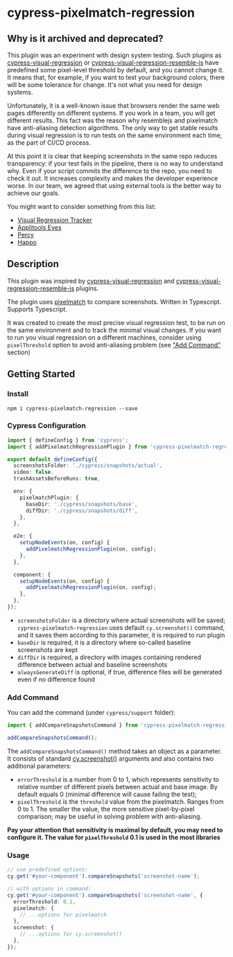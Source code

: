 # cypress-pixelmatch-regression

## Why is it archived and deprecated?

This plugin was an experiment with design system testing. Such plugins as [cypress-visual-regression](https://github.com/cypress-visual-regression/cypress-visual-regression) or [cypress-visual-regression-resemble-js](https://github.com/Andremoniy/cypress-visual-regression-resemble-js) have predefined some pixel-level threshold by default, and you cannot change it. It means that, for example, if you want to test your background colors, there will be some tolerance for change. It's not what you need for design systems.

Unfortunately, it is a well-known issue that browsers render the same web pages differently on different systems. If you work in a team, you will get different results. This fact was the reason why resemblejs and pixelmatch have anti-aliasing detection algorithms. The only way to get stable results during visual regression is to run tests on the same environment each time, as the part of CI/CD process.

At this point it is clear that keeping screenshots in the same repo reduces transparency: if your test fails in the pipeline, there is no way to understand why. Even if your script commits the difference to the repo, you need to check it out. It increases complexity and makes the developer experience worse. In our team, we agreed that using external tools is the better way to achieve our goals.

You might want to consider something from this list:

- [Visual Regression Tracker](https://github.com/visual-regression-tracker/visual-regression-tracker)
- [Applitools Eyes](https://applitools.com/platform/eyes/)
- [Percy](https://percy.io/)
- [Happo](https://happo.io/)


## Description

This plugin was inspired by [cypress-visual-regression](https://github.com/cypress-visual-regression/cypress-visual-regression) and [cypress-visual-regression-resemble-js](https://github.com/Andremoniy/cypress-visual-regression-resemble-js) plugins.

The plugin uses [pixelmatch](https://github.com/mapbox/pixelmatch) to compare screenshots. Written in Typescript. Supports Typescript.

It was created to create the most precise visual regression test, to be run on the same environment and to track the minimal visual changes. If you want to run you visual regression on a different machines, consider using `pixelThreshold` option to avoid anti-aliasing problem (see ["Add Command"](#add-command) section)

## Getting Started

### Install

```shell
npm i cypress-pixelmatch-regression --save
```

### Cypress Configuration

```ts
import { defineConfig } from 'cypress';
import { addPixelmatchRegressionPlugin } from 'cypress-pixelmatch-regression/plugin';

export default defineConfig({
  screenshotsFolder: './cypress/snapshots/actual',
  video: false,
  trashAssetsBeforeRuns: true,

  env: {
    pixelmatchPlugin: {
      baseDir: './cypress/snapshots/base',
      diffDir: './cypress/snapshots/diff',
    },
  },

  e2e: {
    setupNodeEvents(on, config) {
      addPixelmatchRegressionPlugin(on, config);
    },
  },

  component: {
    setupNodeEvents(on, config) {
      addPixelmatchRegressionPlugin(on, config);
    },
  },
});
```

- `screenshotsFolder` is a directory where actual screenshots will be saved; `cypress-pixelmatch-regression` uses default `cy.screenshot()` command, and it saves them according to this parameter, it is required to run plugin
- `baseDir` is required, it is a directory where so-called baseline screenshots are kept
- `diffDir` is required, a directory with images containing rendered difference between actual and baseline screenshots
- `alwaysGenerateDiff` is optional, if true, difference files will be generated even if no difference found

### Add Command

You can add the command (under `cypress/support` folder):

```ts
import { addCompareSnapshotsCommand } from 'cypress-pixelmatch-regression/command';

addCompareSnapshotsCommand();
```

The `addCompareSnapshotsCommand()` method takes an object as a parameter. It consists of standard [cy.screenshot()](https://docs.cypress.io/api/commands/screenshot#Arguments) arguments and also contains two additional parameters:

- `errorThreshold` is a number from 0 to 1, which represents sensitivity to relative number of different pixels between actual and base image. By default equals 0 (minimal difference will cause failing the test);
- `pixelThreshold` is the `threshold` value from the pixelmatch. Ranges from 0 to 1. The smaller the value, the more sensitive pixel-by-pixel comparison; may be useful in solving problem with anti-aliasing.

**Pay your attention that sensitivity is maximal by default, you may need to configure it. The value for `pixelThreshold` 0.1 is used in the most libraries**


### Usage

```ts
// use predefined options:
cy.get('#your-component').compareSnapshots('screenshot-name');

// with options in command:
cy.get('#your-component').compareSnapshots('screenshot-name', {
  errorThreshold: 0.1,
  pixelmatch: {
    // ...options for pixelmatch
  },
  screenshot: {
    // ...options for cy.screenshot()
  },
});
```

